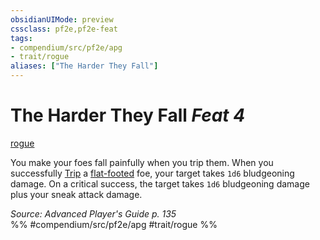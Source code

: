 ```yaml
---
obsidianUIMode: preview
cssclass: pf2e,pf2e-feat
tags:
- compendium/src/pf2e/apg
- trait/rogue
aliases: ["The Harder They Fall"]
---
```

# The Harder They Fall  *Feat 4*  
[rogue](../../Rules/traits/rogue.md)  


You make your foes fall painfully when you trip them. When you successfully [Trip](../../Rules/actions/trip.md) a [flat-footed](../../Rules/conditions.md#Flat-footed) foe, your target takes `1d6` bludgeoning damage. On a critical success, the target takes `1d6` bludgeoning damage plus your sneak attack damage.

*Source: Advanced Player's Guide p. 135*  
%% #compendium/src/pf2e/apg #trait/rogue %%